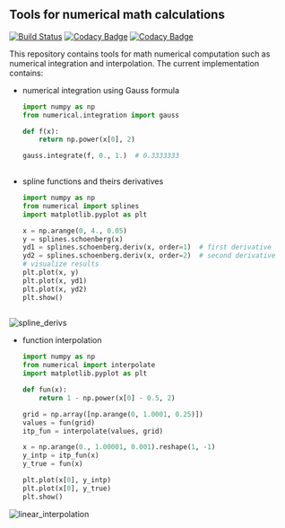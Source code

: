 ## Tools for numerical math calculations

[![Build Status](https://travis-ci.com/Bellator95/scikit-numerical.svg?branch=master)](https://travis-ci.com/Bellator95/scikit-numerical)
[![Codacy Badge](https://api.codacy.com/project/badge/Grade/e599de8c6de048ef8351811388c63632)](https://www.codacy.com/app/maksym.shpakovych/numerical?utm_source=github.com&amp;utm_medium=referral&amp;utm_content=Bellator95/scikit-numerical&amp;utm_campaign=Badge_Grade)
[![Codacy Badge](https://api.codacy.com/project/badge/Coverage/e599de8c6de048ef8351811388c63632)](https://www.codacy.com/app/maksym.shpakovych/numerical?utm_source=github.com&utm_medium=referral&utm_content=Bellator95/scikit-numerical&utm_campaign=Badge_Coverage)

This repository contains tools for math numerical computation such as numerical integration and interpolation. The current implementation contains:
-   numerical integration using Gauss formula

    ```python
    import numpy as np
    from numerical.integration import gauss
    
    def f(x):
        return np.power(x[0], 2)
    
    gauss.integrate(f, 0., 1.)  # 0.3333333
  
    ```


-   spline functions and theirs derivatives

    ```python
    import numpy as np
    from numerical import splines
    import matplotlib.pyplot as plt
    
    x = np.arange(0, 4., 0.05)
    y = splines.schoenberg(x)
    yd1 = splines.schoenberg.deriv(x, order=1)  # first derivative
    yd2 = splines.schoenberg.deriv(x, order=2)  # second derivative
    # visualize results
    plt.plot(x, y)
    plt.plot(x, yd1)
    plt.plot(x, yd2)
    plt.show()
  
    ```

![spline_derivs](https://github.com/Bellator95/scikit-numerical/blob/master/images/shenberg_spline_derivatives.png)


-   function interpolation

    ```python
    import numpy as np
    from numerical import interpolate
    import matplotlib.pyplot as plt
    
    def fun(x):
        return 1 - np.power(x[0] - 0.5, 2)

    grid = np.array([np.arange(0, 1.0001, 0.25)])
    values = fun(grid)
    itp_fun = interpolate(values, grid)
    
    x = np.arange(0., 1.00001, 0.001).reshape(1, -1)
    y_intp = itp_fun(x)
    y_true = fun(x)

    plt.plot(x[0], y_intp)
    plt.plot(x[0], y_true)
    plt.show()
    ```
    
![linear_interpolation](https://github.com/Bellator95/scikit-numerical/blob/master/images/linear_interpolation.png)
